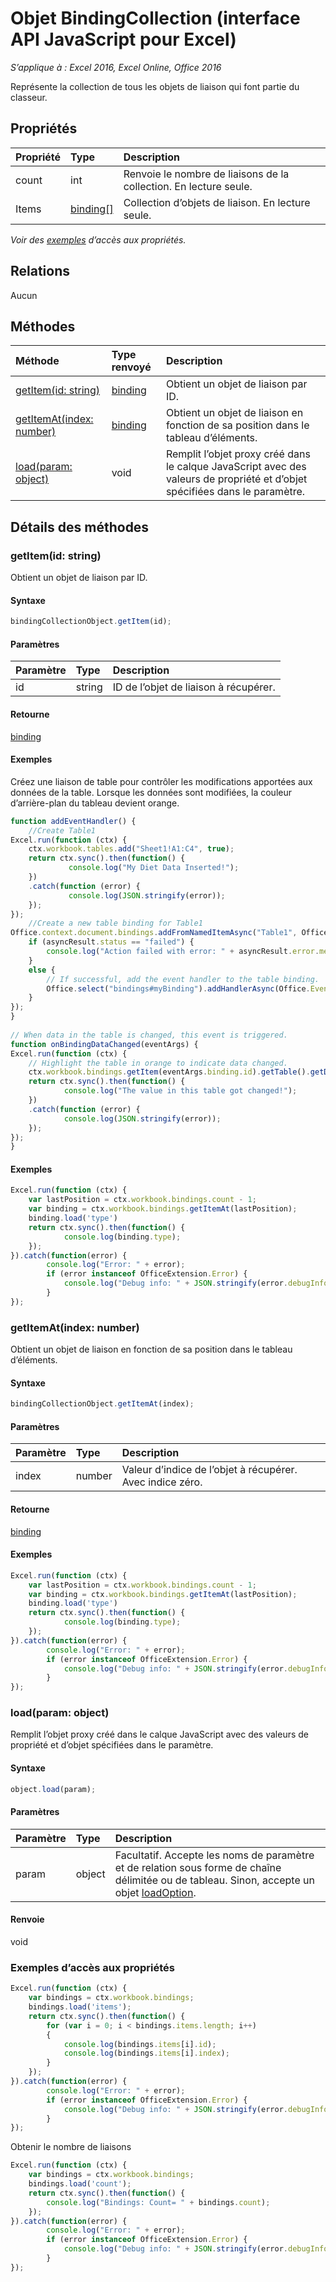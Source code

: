 # Objet BindingCollection (interface API JavaScript pour Excel)

_S’applique à : Excel 2016, Excel Online, Office 2016_

Représente la collection de tous les objets de liaison qui font partie du classeur.

## Propriétés

| Propriété   | Type|Description
|:---------------|:--------|:----------|
|count|int|Renvoie le nombre de liaisons de la collection. En lecture seule.|
|Items|[binding[]](binding.md)|Collection d’objets de liaison. En lecture seule.|

_Voir des [exemples](#property-access-examples) d’accès aux propriétés._

## Relations
Aucun


## Méthodes

| Méthode   | Type renvoyé|Description|
|:---------------|:--------|:----------|
|[getItem(id: string)](#getitemid-string)|[binding](binding.md)|Obtient un objet de liaison par ID.|
|[getItemAt(index: number)](#getitematindex-number)|[binding](binding.md)|Obtient un objet de liaison en fonction de sa position dans le tableau d’éléments.|
|[load(param: object)](#loadparam-object)|void|Remplit l’objet proxy créé dans le calque JavaScript avec des valeurs de propriété et d’objet spécifiées dans le paramètre.|

## Détails des méthodes

### getItem(id: string)
Obtient un objet de liaison par ID.

#### Syntaxe
```js
bindingCollectionObject.getItem(id);
```

#### Paramètres
| Paramètre   | Type|Description|
|:---------------|:--------|:----------|
|id|string|ID de l’objet de liaison à récupérer.|

#### Retourne
[binding](binding.md)

#### Exemples

Créez une liaison de table pour contrôler les modifications apportées aux données de la table. Lorsque les données sont modifiées, la couleur d’arrière-plan du tableau devient orange.

```js
function addEventHandler() {
	//Create Table1
Excel.run(function (ctx) { 
	ctx.workbook.tables.add("Sheet1!A1:C4", true);
	return ctx.sync().then(function() {
			 console.log("My Diet Data Inserted!");
	})
	.catch(function (error) {
			 console.log(JSON.stringify(error));
	});
});
	//Create a new table binding for Table1
Office.context.document.bindings.addFromNamedItemAsync("Table1", Office.CoercionType.Table, { id: "myBinding" }, function (asyncResult) {
	if (asyncResult.status == "failed") {
		console.log("Action failed with error: " + asyncResult.error.message);
	}
	else {
		// If successful, add the event handler to the table binding.
		Office.select("bindings#myBinding").addHandlerAsync(Office.EventType.BindingDataChanged, onBindingDataChanged);
	}
});
}
	
// When data in the table is changed, this event is triggered.
function onBindingDataChanged(eventArgs) {
Excel.run(function (ctx) { 
	// Highlight the table in orange to indicate data changed.
	ctx.workbook.bindings.getItem(eventArgs.binding.id).getTable().getDataBodyRange().format.fill.color = "Orange";
	return ctx.sync().then(function() {
			console.log("The value in this table got changed!");
	})
	.catch(function (error) {
			console.log(JSON.stringify(error));
	});
});
}

```



#### Exemples
```js
Excel.run(function (ctx) { 
	var lastPosition = ctx.workbook.bindings.count - 1;
	var binding = ctx.workbook.bindings.getItemAt(lastPosition);
	binding.load('type')
	return ctx.sync().then(function() {
			console.log(binding.type); 
	});
}).catch(function(error) {
		console.log("Error: " + error);
		if (error instanceof OfficeExtension.Error) {
			console.log("Debug info: " + JSON.stringify(error.debugInfo));
		}
});
```

### getItemAt(index: number)
Obtient un objet de liaison en fonction de sa position dans le tableau d’éléments.

#### Syntaxe
```js
bindingCollectionObject.getItemAt(index);
```

#### Paramètres
| Paramètre   | Type|Description|
|:---------------|:--------|:----------|
|index|number|Valeur d’indice de l’objet à récupérer. Avec indice zéro.|

#### Retourne
[binding](binding.md)

#### Exemples
```js
Excel.run(function (ctx) { 
	var lastPosition = ctx.workbook.bindings.count - 1;
	var binding = ctx.workbook.bindings.getItemAt(lastPosition);
	binding.load('type')
	return ctx.sync().then(function() {
			console.log(binding.type); 
	});
}).catch(function(error) {
		console.log("Error: " + error);
		if (error instanceof OfficeExtension.Error) {
			console.log("Debug info: " + JSON.stringify(error.debugInfo));
		}
});
```

### load(param: object)
Remplit l’objet proxy créé dans le calque JavaScript avec des valeurs de propriété et d’objet spécifiées dans le paramètre.

#### Syntaxe
```js
object.load(param);
```

#### Paramètres
| Paramètre   | Type|Description|
|:---------------|:--------|:----------|
|param|object|Facultatif. Accepte les noms de paramètre et de relation sous forme de chaîne délimitée ou de tableau. Sinon, accepte un objet [loadOption](loadoption.md).|

#### Renvoie
void

### Exemples d’accès aux propriétés

```js
Excel.run(function (ctx) { 
	var bindings = ctx.workbook.bindings;
	bindings.load('items');
	return ctx.sync().then(function() {
		for (var i = 0; i < bindings.items.length; i++)
		{
			console.log(bindings.items[i].id);
			console.log(bindings.items[i].index);
		}
	});
}).catch(function(error) {
		console.log("Error: " + error);
		if (error instanceof OfficeExtension.Error) {
			console.log("Debug info: " + JSON.stringify(error.debugInfo));
		}
});
```
Obtenir le nombre de liaisons

```js
Excel.run(function (ctx) { 
	var bindings = ctx.workbook.bindings;
	bindings.load('count');
	return ctx.sync().then(function() {
		console.log("Bindings: Count= " + bindings.count);
	});
}).catch(function(error) {
		console.log("Error: " + error);
		if (error instanceof OfficeExtension.Error) {
			console.log("Debug info: " + JSON.stringify(error.debugInfo));
		}
});
```

